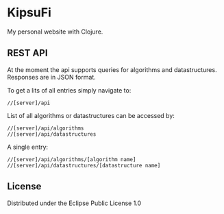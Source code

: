 # KipsuFi

My personal website with Clojure.

## REST API

At the moment the api supports queries for algorithms and datastructures. Responses are in JSON format.

To get a lits of all entries simply navigate to:  
```
//[server]/api
```

List of all algorithms or datastructures can be accessed by:
```
//[server]/api/algorithms  
//[server]/api/datastructures
```

A single entry:  
```
//[server]/api/algorithms/[algorithm name]
//[server]/api/datastructures/[datastructure name]
```

## License

Distributed under the Eclipse Public License 1.0
